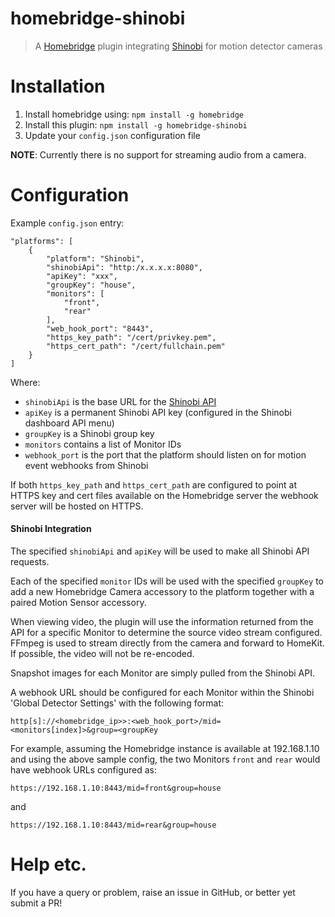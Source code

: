 # homebridge-shinobi
> A [Homebridge](https://github.com/nfarina/homebridge) plugin integrating [Shinobi](https://shinobi.video) for motion detector cameras

# Installation
1. Install homebridge using: `npm install -g homebridge`
2. Install this plugin: `npm install -g homebridge-shinobi`
3. Update your `config.json` configuration file

**NOTE**: Currently there is no support for streaming audio from a camera.
 
# Configuration
Example `config.json` entry:

```
"platforms": [
    {
        "platform": "Shinobi",
        "shinobiApi": "http:/x.x.x.x:8080",
        "apiKey": "xxx",
        "groupKey": "house",
        "monitors": [
            "front",
            "rear"
        ],
        "web_hook_port": "8443",
        "https_key_path": "/cert/privkey.pem",
        "https_cert_path": "/cert/fullchain.pem"
    }
]
```
Where:

* `shinobiApi` is the base URL for the [Shinobi API](https://shinobi.video/docs/api)
* `apiKey` is a permanent Shinobi API key (configured in the Shinobi dashboard API menu)
* `groupKey` is a Shinobi group key
* `monitors` contains a list of Monitor IDs
* `webhook_port` is the port that the platform should listen on for motion event webhooks from Shinobi

If both `https_key_path` and `https_cert_path` are configured to point at HTTPS key and cert files available on the Homebridge
server the webhook server will be hosted on HTTPS.

#### Shinobi Integration

The specified `shinobiApi` and `apiKey` will be used to make all Shinobi API requests.

Each of the specified `monitor` IDs will be used with the specified `groupKey` to add a new Homebridge Camera accessory
to the platform together with a paired Motion Sensor accessory.

When viewing video, the plugin will use the information returned from the API for a specific Monitor to determine
the source video stream configured. FFmpeg is used to stream directly from the camera and forward to HomeKit. If possible, 
the video will not be re-encoded.

Snapshot images for each Monitor are simply pulled from the Shinobi API.

A webhook URL should be configured for each Monitor within the Shinobi 'Global Detector Settings' with the following format:

`http[s]://<homebridge_ip>>:<web_hook_port>/mid=<monitors[index]>&group=<groupKey` 

For example, assuming the Homebridge instance is available at 192.168.1.10 and using the above sample config,
the two Monitors `front` and `rear` would have webhook URLs configured as:  

`https://192.168.1.10:8443/mid=front&group=house` 

and

`https://192.168.1.10:8443/mid=rear&group=house` 

# Help etc.

If you have a query or problem, raise an issue in GitHub, or better yet submit a PR!

